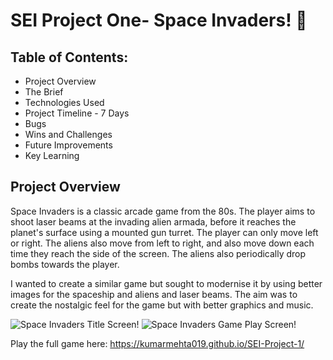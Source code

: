 # SEI Project One- Space Invaders! 👾

## Table of Contents:
  - Project Overview
  - The Brief
  - Technologies Used
  - Project Timeline - 7 Days
  - Bugs
  - Wins and Challenges
  - Future Improvements
  - Key Learning
 
 ## Project Overview
Space Invaders is a classic arcade game from the 80s. The player aims to shoot laser beams at the invading alien armada, before it reaches the planet's surface using a mounted gun turret. The player can only move left or right. The aliens also move from left to right, and also move down each time they reach the side of the screen. The aliens also periodically drop bombs towards the player.

I wanted to create a similar game but sought to modernise it by using better images for the spaceship and aliens and laser beams. The aim was to create the nostalgic feel for the game but with better graphics and music. 

![Space Invaders Title Screen!](https://user-images.githubusercontent.com/88886169/140651552-c1fc7c0c-1fc6-4638-b199-e25aaa1db8da.png)
![Space Invaders Game Play Screen!]()

Play the full game here: https://kumarmehta019.github.io/SEI-Project-1/
